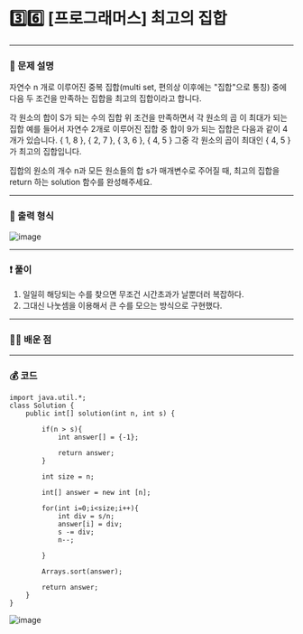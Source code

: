 # 3️⃣6️⃣ [프로그래머스] 최고의 집합 </span> 

---
### 📃 문제 설명
자연수 n 개로 이루어진 중복 집합(multi set, 편의상 이후에는 "집합"으로 통칭) 중에 다음 두 조건을 만족하는 집합을 최고의 집합이라고 합니다.

각 원소의 합이 S가 되는 수의 집합
위 조건을 만족하면서 각 원소의 곱 이 최대가 되는 집합
예를 들어서 자연수 2개로 이루어진 집합 중 합이 9가 되는 집합은 다음과 같이 4개가 있습니다.
{ 1, 8 }, { 2, 7 }, { 3, 6 }, { 4, 5 }
그중 각 원소의 곱이 최대인 { 4, 5 }가 최고의 집합입니다.

집합의 원소의 개수 n과 모든 원소들의 합 s가 매개변수로 주어질 때, 최고의 집합을 return 하는 solution 함수를 완성해주세요.

---
### 🔑 출력 형식
![image](https://github.com/handaldog/DailyAlgo/assets/96431408/d2af0e02-f219-4495-8b7c-a8e5955c516f)


---
### ❗️ 풀이 
1. 일일히 해당되는 수를 찾으면 무조건 시간초과가 날뿐더러 복잡하다.
2. 그대신 나눗셈을 이용해서 큰 수를 모으는 방식으로 구현했다.


--- 
### 👨‍💻 배운 점


---
### 💰 코드
```
import java.util.*;
class Solution {
    public int[] solution(int n, int s) {
                
        if(n > s){
            int answer[] = {-1};
            
            return answer;
        }
        
        int size = n;
               
        int[] answer = new int [n];
        
        for(int i=0;i<size;i++){
            int div = s/n;
            answer[i] = div; 
            s -= div;
            n--;
            
        }

        Arrays.sort(answer);
        
        return answer;
    }
}

```
![image](https://github.com/handaldog/DailyAlgo/assets/96431408/fb02d058-7614-4461-9601-7685e2227517)

